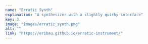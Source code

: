 ```yaml
---
name: "Erratic Synth"
explanation: "A synthesizer with a slightly quirky interface"
key: 3
image: "images/erratic_synth.png"
alt: ""
link: "https://eribau.github.io/erratic-instrument/"
---
```

